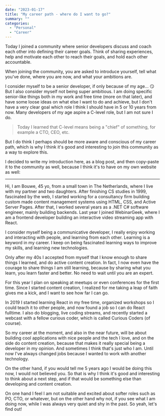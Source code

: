 ```yaml
---
date: "2023-01-17"
title: "My career path - where do I want to go?"
summary: ""
categories:
  - "Personal"
  - "Career"
---
```


Today I joined a community where senior developers discuss and coach each other into defining their career goals. Think of sharing experiences, help and motivate each other to reach their goals, and hold each other accountable.

When joining the community, you are asked to introduce yourself, tell what you've done, where you are now, and what your ambitions are.

I consider myself to be a senior developer, if only because of my age... 😏 But I also consider myself not being super ambitious. I am doing specific senior-like things both in my work and free time (more on that later), and have some loose ideas on what else I want to do and achieve, but I don't have a very clear goal which role I think I should have in 5 or 10 years from now. Many developers of my age aspire a C-level role, but I am not sure I do.

> Today I learned that C-level means being a "chief" of something, for example a CTO, CEO, etc.

But I do think I perhaps should be more aware and conscious of my career path, which is why I think it's good and interesting to join this community as a way to explore this.

I decided to write my introduction here, as a blog post, and then copy-paste it to the community as well, because I think it's to have on my own website as well:

---

Hi, I am Bouwe, 45 yo, from a small town in The Netherlands, where I live with my partner and two daughters. After finishing CS studies in 1999, fascinated by the web, I started working for a consultancy firm building custom made content management systems using HTML, CSS, and Active Server Pages. After that, I worked several years as a .NET C# software engineer, mainly building backends. Last year I joined WebinarGeek, where I am a frontend developer building an interactive video streaming app with React.

I consider myself being a communicative developer, I really enjoy working and interacting with people, and learning from each other. Learning is a keyword in my career. I keep on being fascinated learning ways to improve my skills, and learning new technologies.

Only after my 40s I accepted from myself that I know enough to share things I learned, and do active content creation. In fact, I now even have the courage to share things I am still learning, because by sharing what you learn, you learn faster and better. No need to wait until you are an expert.

For this year I plan on speaking at meetups or even conferences for the first time. Since I started content creation, I realized for me taking a leap of faith gives me a kick, and I want to see how far I can go.

In 2019 I started learning React in my free time, organized workshops so I could teach it to other people, and now found a job so I can do React fulltime. I also do blogging, live coding streams, and recently started a webcast with a fellow curious coder, which is called Curious Coders (of course).

So my career at the moment, and also in the near future, will be about building cool applications with nice people and the tech I love, and on the side do content creation, because that makes it really special being a developer in my opinion. And sometimes I think that's just who I am. Until now I've always changed jobs because I wanted to work with another technology.

On the other hand, if you would tell me 5 years ago I would be doing this now, I would not believed you. So that is why I think it's good and interesting to think about a next step, and if that would be something else than developing and content creation.

On one hand I feel I am not suitable and excited about softer roles such as PO, CTO, or whatever, but on the other hand why not, if you see what I am doing now, while I was always very quiet and shy in the past. So yeah, let's find out!